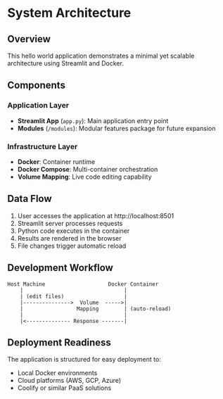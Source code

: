 # System Architecture

## Overview

This hello world application demonstrates a minimal yet scalable architecture using Streamlit and Docker.

## Components

### Application Layer
- **Streamlit App** (`app.py`): Main application entry point
- **Modules** (`/modules`): Modular features package for future expansion

### Infrastructure Layer
- **Docker**: Container runtime
- **Docker Compose**: Multi-container orchestration
- **Volume Mapping**: Live code editing capability

## Data Flow

1. User accesses the application at http://localhost:8501
2. Streamlit server processes requests
3. Python code executes in the container
4. Results are rendered in the browser
5. File changes trigger automatic reload

## Development Workflow

```
Host Machine                    Docker Container
    |                                |
    | (edit files)                   |
    |--------------->  Volume  ----->|
    |                 Mapping        | (auto-reload)
    |                                |
    |<-------------- Response -------|
```

## Deployment Readiness

The application is structured for easy deployment to:
- Local Docker environments
- Cloud platforms (AWS, GCP, Azure)
- Coolify or similar PaaS solutions